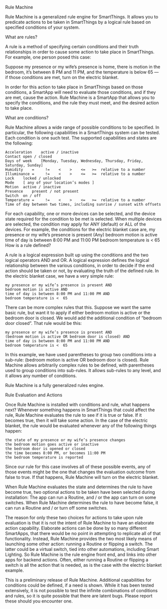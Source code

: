 Rule Machine

Rule Machine is a generalized rule engine for SmartThings.  It allows you to predicate actions to be taken in SmartThings by a logical rule based on specified conditions of your system.

What are rules?

A rule is a method of specifying certain conditions and their truth relationships in order to cause some action to take place in SmartThings.  For example, one person posed this case:

Suppose my presence or my wife’s presence is home, there is motion in the bedroom, it’s between 8 PM and 11 PM, and the temperature is below 65 — if those conditions are met, turn on the electric blanket.

In order for this action to take place in SmartThings based on those conditions, a SmartApp will need to evaluate those conditions, and if they are met, cause the action.  Rule Machine is a SmartApp that allows you to specify the conditions, and the rule they must meet, and the desired action to take place.

What are conditions?

Rule Machine allows a wide range of possible conditions to be specified.  In particular, the following capabilities in a SmartThings system can be tested.  Each condition is one such test.  The supported capabilities and states are the following:

	Acceleration	active / inactive
	Contact	open / closed
	Days of week	[Monday, Tuesday, Wednesday, Thursday, Friday, Saturday, Sunday]
	Humidity	=     !=    <    >    <=   >=  relative to a number
	Illuminance	=     !=    <    >    <=   >=  relative to a number
	Lock	locked / unlocked
	Mode	[ any of your location’s modes ]
	Motion	active / inactive
	Presence	present / not present
	Switch	on / off
	Temperature	=     !=    <    >    <=   >=  relative to a number
	Time of day	between two times, including sunrise / sunset with offsets

For each capability, one or more devices can be selected, and the device state required for the condition to be met is selected.  When multiple devices are selected, the condition may apply for ANY (default)  or ALL of the devices.  For example, the conditions for the electric blanket case are,
	my presence or my wife’s presence is present (Any)
	bedroom motion is active
	time of day is between 8:00 PM and 11:00 PM
	bedroom temperature is <  65
How is a rule defined?

A rule is a logical expression built up using the conditions and the two logical operators AND and OR.  A logical expression defines the logical relationship between the various conditions, in order to decide if the end action should be taken or not, by evaluating the truth of the defined rule.  In the electric blanket case, we have a very simple rule:

	my presence or my wife’s presence is present AND
	bedroom motion is active AND
	time of day is between 8:00 PM and 11:00 PM AND
	bedroom temperature is <  65

There can be more complex rules that this.  Suppose we want the same basic rule, but want it to apply if either bedroom motion is active or the bedroom door is closed.  We would add the additional condition of “bedroom door closed”.  That rule would be this:

	my presence or my wife’s presence is present AND
	(bedroom motion is active OR bedroom door is closed) AND
	time of day is between 8:00 PM and 11:00 PM AND
	bedroom temperature is <  65

In this example, we have used parentheses to group two conditions into a sub-rule: (bedroom motion is active OR bedroom door is closed).  Rule Machine allows arbitrarily complex rules to be defined, with parentheses used to group conditions into sub-rules.  It allows sub-rules to any level, and it allows any number of conditions.  

Rule Machine is a fully generalized rules engine. 

Rule Evaluation and Actions

Once Rule Machine is installed with conditions and rule, what happens next?  Whenever something happens in SmartThings that could affect the rule, Rule Machine evaluates the rule to see if it is true or false.  If it becomes true, then it will take some action.  In the case of the electric blanket, the rule would be evaluated whenever any of the following things happen:

	the state of my presence or my wife’s presence changes
	the bedroom motion goes active or inactive
	the bedroom door is opened or closed
	the time becomes 8:00 PM, or becomes 11:00 PM
	the bedroom temperature is reported

Since our rule for this case involves all of these possible events, any of those events might be the one that changes the evaluation outcome from false to true.  If that happens, Rule Machine will turn on the electric blanket.

When Rule Machine evaluates the state and determines the rule to have become true, two optional actions to be taken have been selected during installation:  The app can run a Routine, and / or the app can turn on some switches.  When Rule Machine determines the rule to have become false, it can run a Routine and / or turn off some switches.

The reason for only these two choices for actions to take upon rule evaluation is that it is not the intent of Rule Machine to have an elaborate action capability.  Elaborate actions can be done by so many different SmartApps, that there would be no point in attempting to replicate all of that functionality.  Instead, Rule Machine provides the two most likely means of launching some other action: running a Routine or flipping a switch.  The latter could be a virtual switch, tied into other automations, including Smart Lighting.  So Rule Machine is the rule engine front end, and links into other apps for backend actions.  Often, either running a Routine or flipping a switch is all the action that is needed, as is the case with the electric blanket example.

This is a preliminary release of Rule Machine.  Additional capabilities for conditions could be defined, if a need is shown.  While it has been tested extensively, it is not possible to test the infinite combinations of conditions and rules, so it is quite possible that there are latent bugs.  Please report these should you encounter one.



